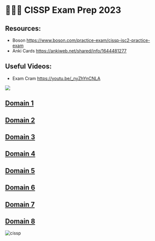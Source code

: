 # 👨🏾‍💻 CISSP Exam Prep 2023

## Resources:
- Boson https://www.boson.com/practice-exam/cissp-isc2-practice-exam
- Anki Cards https://ankiweb.net/shared/info/1644481277

## Useful Videos: 
- Exam Cram https://youtu.be/_nyZhYnCNLA

![](https://i.imgur.com/RYnzHhP.png)

## [Domain 1](Domain%201/Domain%201.md)
## [Domain 2](Domain%202/Domain%202.md)
## [Domain 3](Domain%203/Domain%203.md)
## [Domain 4](Domain%204.md)
## [Domain 5](Domain%205.md)
## [Domain 6](Domain%206.md)
## [Domain 7](Domain%207.md)
## [Domain 8](Domain%208.md)

![cissp](https://user-images.githubusercontent.com/63926014/221782281-bcff37f3-1a4a-4afc-ba84-ff0f1faf77bd.png)

